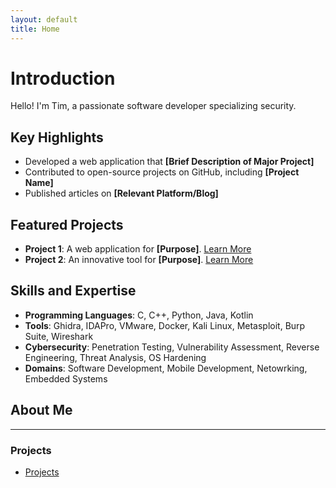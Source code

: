 ```yaml
---
layout: default
title: Home
---
```


# Introduction

Hello! I'm Tim, a passionate software developer specializing security.

## Key Highlights
- Developed a web application that **[Brief Description of Major Project]**
- Contributed to open-source projects on GitHub, including **[Project Name]**
- Published articles on **[Relevant Platform/Blog]**

## Featured Projects
- **Project 1**: A web application for **[Purpose]**. [Learn More](link)
- **Project 2**: An innovative tool for **[Purpose]**. [Learn More](link)

## Skills and Expertise
- **Programming Languages**: C, C++, Python, Java, Kotlin
- **Tools**: Ghidra, IDAPro, VMware, Docker, Kali Linux, Metasploit, Burp Suite, Wireshark
- **Cybersecurity**: Penetration Testing, Vulnerability Assessment, Reverse Engineering, Threat Analysis, OS Hardening
- **Domains**: Software Development, Mobile Development, Netowrking, Embedded Systems

## About Me


---

### Projects
- [Projects](projects.md)
